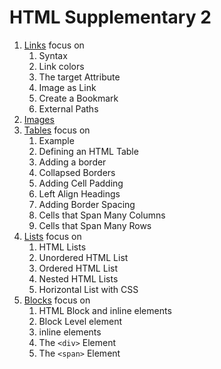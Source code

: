 # HTML Supplementary 2

1. [Links](https://www.w3schools.com/html/html_links.asp)
   focus on
   1. Syntax
   2. Link colors
   3. The target Attribute
   4. Image as Link
   5. Create a Bookmark
   6. External Paths
2. [Images](https://www.w3schools.com/html/html_images.asp)
3. [Tables](https://www.w3schools.com/html/html_tables.asp)
   focus on
   1. Example
   2. Defining an HTML Table
   3. Adding a border
   4. Collapsed Borders
   5. Adding Cell Padding
   6. Left Align Headings
   7. Adding Border Spacing
   8. Cells that Span Many Columns
   9. Cells that Span Many Rows
4. [Lists](https://www.w3schools.com/html/html_lists.asp)
   focus on
   1. HTML Lists
   2. Unordered HTML List
   3. Ordered HTML List
   4. Nested HTML Lists
   5. Horizontal List with CSS
5. [Blocks](https://www.w3schools.com/html/html_blocks.asp)
   focus on
   1. HTML Block and inline elements
   2. Block Level element
   3. inline elements
   4. The `<div>` Element
   5. The `<span>` Element
